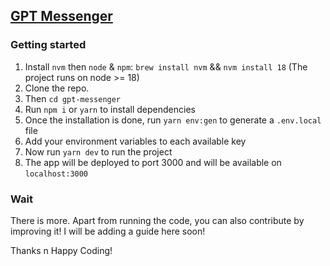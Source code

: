 ## [GPT Messenger](https://messenger-asnbmtgsh-ravi-asthanas-projects.vercel.app/)


### Getting started
1. Install `nvm` then `node` & `npm`: `brew install nvm` && `nvm install 18` (The project runs on node >= 18)
2. Clone the repo.
3. Then `cd gpt-messenger`
4. Run `npm i` or `yarn` to install dependencies
5. Once the installation is done, run `yarn env:gen` to generate a `.env.local` file
6. Add your environment variables to each available key
7. Now run `yarn dev` to run the project
8. The app will be deployed to port 3000 and will be available on `localhost:3000`

### Wait
There is more.
Apart from running the code, you can also contribute by improving it!
I will be adding a guide here soon!

Thanks n Happy Coding!
